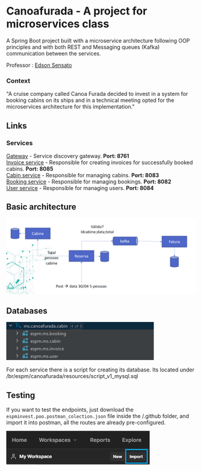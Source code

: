 # Canoafurada - A project for microservices class

A Spring Boot project built with a microservice architecture following OOP principles and with both REST and Messaging queues (Kafka) communication between the services.

Professor : [Edson Sensato](https://github.com/esensato)

### Context
"A cruise company called Canoa Furada decided to invest in a system for booking cabins on its ships and
in a technical meeting opted for the microservices architecture for this implementation."

## Links

### Services

[Gateway](https://github.com/PedroMiotti/espm.ms.canoafurada.gateway) - Service discovery gateway. **Port: 8761** </br>
[Invoice service](https://github.com/PedroMiotti/espm.ms.canoafurada.invoice) - Responsible for creating invoices for successfully booked cabins. **Port: 8085** </br>
[Cabin service](https://github.com/PedroMiotti/espm.ms.canoafurada.cabin) - Responsible for managing cabins. **Port: 8083**</br>
[Booking service](https://github.com/PedroMiotti/espm.ms.canoafurada.booking) - Responsible for managing bookings. **Port: 8082**</br>
[User service](https://github.com/PedroMiotti/espm.ms.canoafurada.user) - Responsible for managing users. **Port: 8084** </br>


## Basic architecture

![architecture diagram](.github/images/architecture.png "Uml diagram")

## Databases

![Databases](.github/images/dbs.png "Databases")

For each service there is a script for creating its database. Its located under /br/espm/canoafurada/resources/script_v1_mysql.sql

## Testing
If you want to test the endpoints, just download the `espminvest.poo.postman_colection.json` file inside the /.github folder, and import it into postman, all the routes are already pre-configured.

![Postman import example](https://raw.githubusercontent.com/PedroMiotti/espminvest.poo.eureka/main/.github/images/postmanimport.png "Database tables")

